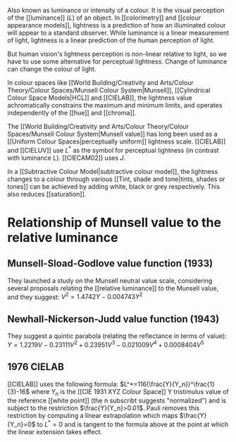 Also known as luminance or intensity of a colour. It is the visual perception of the [[luminance]] ($L$) of an object. In [[colorimetry]] and [[colour appearance models]], lightness is a prediction of how an illuminated colour will appear to a standard observer. While luminance is a linear measurement of light, lightness is a linear prediction of the human perception of light.

But human vision's lightness perception is non-linear relative to light, so we have to use some alternative for perceptual lightness. Change of luminance can change the colour of light.

In colour spaces like [[World Building/Creativity and Arts/Colour Theory/Colour Spaces/Munsell Colour System|Munsell]], [[Cylindrical Colour Space Models|HCL]] and [[CIELAB]], the lightness value achromatically constrains the maximum and minimum limits, and operates independently of the [[hue]] and [[chroma]].

The [[World Building/Creativity and Arts/Colour Theory/Colour Spaces/Munsell Colour System|Munsell value]] has long been used as a [[Uniform Colour Spaces|perceptually uniform]] lightness scale. [[CIELAB]] and [[CIELUV]] use $L^*$ as the symbol for perceptual lightness (in contrast with luminance $L$). [[CIECAM02]] uses $J$.

In a [[Subtractive Colour Model|subtractive colour model]], the lightness changes to a colour through various [[Tint, shade and tone|tints, shades or tones]] can be achieved by adding white, black or grey respectively. This also reduces [[saturation]].

# Relationship of Munsell value to the relative luminance
## Munsell-Sload-Godlove value function (1933)
They launched a study on the Munsell neutral value scale, considering several proposals relating the [[relative luminance]] to the Munsell value, and they suggest:
$V^2=1.4742Y-0.004743Y^2$
## Newhall-Nickerson-Judd value function (1943)
They suggest a quintic parabola (relating the reflectance in terms of value):
$Y=1.2219V-0.23111V^2+0.23951V^3-0.021009V^4+0.0008404V^5$
## 1976 CIELAB
[[CIELAB]] uses the following formula:
$L^*=116(\frac{Y}{Y_n})^\frac{1}{3}-16$
where $Y_n$ is the [[CIE 1931 XYZ Colour Space]] Y tristimulus value of the reference [[white point]] (the n subscribt suggests "normalized") and is subject to the restriction $\frac{Y}{Y_n}>0.01$. Pauli removes this restriction by computing a linear extrapolation which maps $\frac{Y}{Y_n}=0$ to $L^*=0$ and is tangent to the formula above at the point at which the linear extension takes effect.